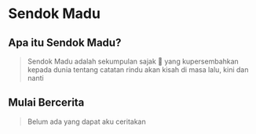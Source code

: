 # Sendok Madu

## Apa itu Sendok Madu?

> Sendok Madu adalah sekumpulan sajak 📝 yang kupersembahkan kepada dunia tentang catatan rindu akan kisah di masa lalu, kini dan nanti 

## Mulai Bercerita
> Belum ada yang dapat aku ceritakan
